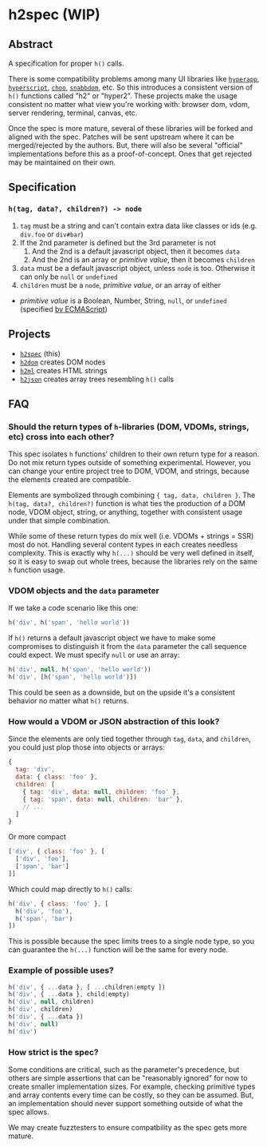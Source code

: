 
# h2spec (WIP)

## Abstract

A specification for proper `h()` calls.

There is some compatibility problems among many UI libraries like [`hyperapp`](https://github.com/hyperapp), [`hyperscript`](https://github.com/hyperhype/hyperscript), [`choo`](https://github.com/yoshuawuyts/choo), [`snabbdom`](https://github.com/snabbdom/snabbdom), etc. So this introduces a consistent version of `h()` functions called "h2" or "hyper2".
These projects make the usage consistent no matter what view you're working with: browser dom, vdom, server rendering, terminal, canvas, etc.

Once the spec is more mature, several of these libraries will be forked and aligned with the spec. Patches will be sent upstream where it can be merged/rejected by the authors.  But, there will also be several "official" implementations before this as a proof-of-concept.  Ones that get rejected may be maintained on their own.

## Specification

### `h(tag, data?, children?) -> node`

1. `tag` must be a string and can't contain extra data like classes or ids (e.g. `div.foo` or `div#bar`)
2. If the 2nd parameter is defined but the 3rd parameter is not
    1. And the 2nd is a default javascript object, then it becomes `data`
    2. And the 2nd is an array or _primitive value_, then it becomes `children`
3. `data` must be a default javascript object, unless `node` is too. Otherwise it can only be `null` or `undefined`
4. `children` must be a `node`, _primitive value_, or an array of either

- _primitive value_ is a Boolean, Number, String, `null`, or `undefined` (specified [by ECMAScript](https://www.ecma-international.org/ecma-262/5.1/#sec-4.3.2))

## Projects

 - [`h2spec`](https://github.com/hyper2/h2spec) (this)
 - [`h2dom`](https://github.com/hyper2/h2dom) creates DOM nodes
 - [`h2ml`](https://github.com/hyper2/h2ml) creates HTML strings
 - [`h2json`](https://github.com/hyper2/h2json) creates array trees resembling `h()` calls
 
## FAQ

### Should the return types of `h`-libraries (DOM, VDOMs, strings, etc) cross into each other?

This spec isolates `h` functions' children to their own return type for a reason.
Do not mix return types outside of something experimental.
However, you can change your entire project tree to DOM, VDOM, and strings, because the elements created are compatible.

Elements are symbolized through combining `{ tag, data, children }`.
The `h(tag, data?, children?)` function is what ties the production of a DOM node, VDOM object, string, or anything, together with consistent usage under that simple combination.

While some of these return types do mix well (i.e. VDOMs + strings = SSR) most do not. Handling several content types in each creates needless complexity. This is exactly why `h(...)` should be very well defined in itself, so it is easy to swap out whole trees, because the libraries rely on the same `h` function usage.

### VDOM objects and the `data` parameter

If we take a code scenario like this one:

```js
h('div', h('span', 'hello world'))
```

If `h()` returns a default javascript object we have to make some compromises to distinguish it from the `data` parameter the call sequence could expect. We must specify `null` or use an array:

```js
h('div', null, h('span', 'hello world'))
h('div', [h('span', 'hello world')])
```

This could be seen as a downside, but on the upside it's a consistent behavior no matter what `h()` returns.

### How would a VDOM or JSON abstraction of this look?

Since the elements are only tied together through `tag`, `data`, and `children`, you could just plop those into objects or arrays:

```js
{
  tag: 'div',
  data: { class: 'foo' },
  children: [
    { tag: 'div', data: null, children: 'foo' },
    { tag: 'span', data: null, children: 'bar' },
    // ...
  ]
}
```

Or more compact

```js
['div', { class: 'foo' }, [
  ['div', 'foo'],
  ['span', 'bar']
]]
```

Which could map directly to `h()` calls:

```js
h('div', { class: 'foo' }, [
  h('div', 'foo'),
  h('span', 'bar')
])
```

This is possible because the spec limits trees to a single node type, so you can guarantee the `h(...)` function will be the same for every node.

### Example of possible uses?

```js
h('div', { ...data }, [ ...children|empty ])
h('div', { ...data }, child|empty)
h('div', null, children)
h('div', children)
h('div', { ...data })
h('div', null)
h('div')
```

### How strict is the spec?

Some conditions are critical, such as the parameter's precedence, but others are simple assertions that can be "reasonably ignored" for now to create smaller implementation sizes. For example, checking primitive types and array contents every time can be costly, so they can be assumed. But, an implementation should never support something outside of what the spec allows.

We may create fuzztesters to ensure compatbility as the spec gets more mature.
